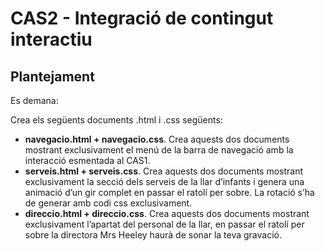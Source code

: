 # CAS2 - Integració de contingut interactiu

## Plantejament

Es demana:

Crea els següents documents .html i .css següents:

- **navegacio.html + navegacio.css**. Crea aquests dos documents mostrant exclusivament el menú de la barra de navegació amb la interacció esmentada al CAS1.
- **serveis.html + serveis.css**. Crea aquests dos documents mostrant exclusivament la secció dels serveis de la llar d’infants i genera una animació d’un gir complet en passar el ratolí per sobre. La rotació s’ha de generar amb codi css exclusivament.
- **direccio.html + direccio.css**. Crea aquests dos documents mostrant exclusivament l’apartat del personal de la llar, en passar el ratolí per sobre la directora Mrs Heeley haurà de sonar la teva gravació.
